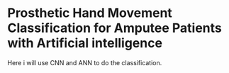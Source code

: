 # Prosthetic Hand Movement Classification for Amputee Patients with Artificial intelligence
Here i will use CNN and ANN to do the classification.


